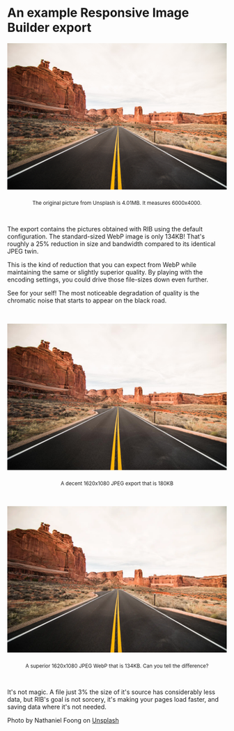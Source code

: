 # An example Responsive Image Builder export

![The original Unsplash image](a-pretty-background.jpg)

<p align="center"><sub>
The original picture from Unsplash is 4.01MB. It measures 6000x4000.
</sub></p>
<br>

The export contains the pictures obtained with RIB using the default configuration. The standard-sized WebP image is only 134KB! That's roughly a 25% reduction in size and bandwidth compared to its identical JPEG twin.

This is the kind of reduction that you can expect from WebP while maintaining the same or slightly superior quality. By playing with the encoding settings, you could drive those file-sizes down even further.

See for your self! The most noticeable degradation of quality is the chromatic noise that starts to appear on the black road.

<br>

![The resized JPEG image](export/a-pretty-background_normal.jpg)

<p align="center"><sub>
A decent 1620x1080 JPEG export that is 180KB
</sub></p>
<br>

![The resized WebP image](export/a-pretty-background_normal.webp)

<p align="center"><sub>
A superior 1620x1080 JPEG WebP that is 134KB. Can you tell the difference?
</sub></p>
<br>

It's not magic. A file just 3% the size of it's source has considerably less data, but RIB's goal is not sorcery, it's making your pages load faster, and saving data where it's not needed.

Photo by Nathaniel Foong on [Unsplash](https://unsplash.com/photos/OVfKK18xzHA)